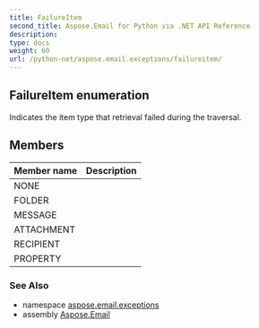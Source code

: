 ```yaml
---
title: FailureItem
second_title: Aspose.Email for Python via .NET API Reference
description: 
type: docs
weight: 60
url: /python-net/aspose.email.exceptions/failureitem/
---
```


## FailureItem enumeration

Indicates the item type that retrieval failed during the traversal.

## Members
| Member name | Description |
| :- | :- |
|NONE||
|FOLDER||
|MESSAGE||
|ATTACHMENT||
|RECIPIENT||
|PROPERTY||

### See Also

* namespace [aspose.email.exceptions](/python-net/aspose.email.exceptions/)
* assembly [Aspose.Email](/python-net/)

